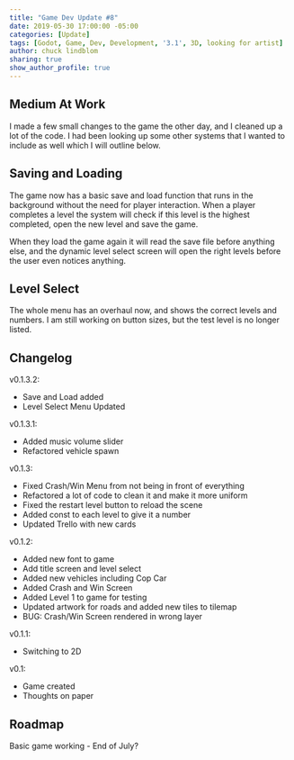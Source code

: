 ```yaml
---
title: "Game Dev Update #8"
date: 2019-05-30 17:00:00 -05:00
categories: [Update]
tags: [Godot, Game, Dev, Development, '3.1', 3D, looking for artist]
author: chuck lindblom
sharing: true
show_author_profile: true
---
```


## Medium At Work

I made a few small changes to the game the other day, and I cleaned up a lot of the code. I had been looking up some other systems that I wanted to include as well which I will outline below.

## Saving and Loading

The game now has a basic save and load function that runs in the background without the need for player interaction. When a player completes a level the system will check if this level is the highest completed, open the new level and save the game.

When they load the game again it will read the save file before anything else, and the dynamic level select screen will open the right levels before the user even notices anything.

## Level Select

The whole menu has an overhaul now, and shows the correct levels and numbers. I am still working on button sizes, but the test level is no longer listed.

## Changelog
v0.1.3.2:
<ul>
    <li>Save and Load added</li>
    <li>Level Select Menu Updated</li>
</ul>
v0.1.3.1:
<ul>
    <li>Added music volume slider</li>
    <li>Refactored vehicle spawn</li>
</ul>
v0.1.3:
<ul>
    <li>Fixed Crash/Win Menu from not being in front of everything</li>
    <li>Refactored a lot of code to clean it and make it more uniform</li>
    <li>Fixed the restart level button to reload the scene</li>
    <li>Added const to each level to give it a number</li>
    <li>Updated Trello with new cards</li>
</ul>
v0.1.2:
<ul>
    <li>Added new font to game</li>
    <li>Add title screen and level select</li>
    <li>Added new vehicles including Cop Car</li>
    <li>Added Crash and Win Screen</li>
    <li>Added Level 1 to game for testing</li>
    <li>Updated artwork for roads and added new tiles to tilemap</li>
    <li>BUG: Crash/Win Screen rendered in wrong layer</li>
</ul>
v0.1.1:
<ul>
    <li>Switching to 2D</li>
</ul>
v0.1:
<ul>
    <li>Game created</li>
    <li>Thoughts on paper</li>
</ul>

## Roadmap
Basic game working - End of July?